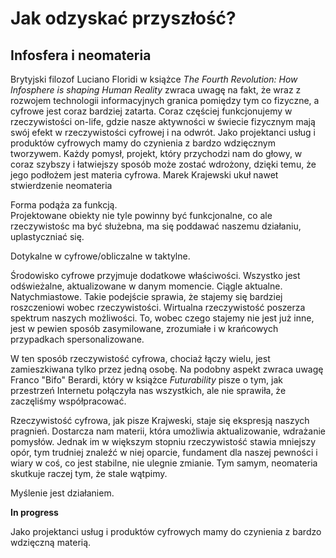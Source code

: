 # Jak odzyskać przyszłość?

## Infosfera i neomateria

Brytyjski filozof Luciano Floridi w książce _The Fourth Revolution: How Infosphere is shaping Human Reality_ zwraca uwagę na fakt, że wraz z rozwojem technologii informacyjnych granica pomiędzy tym co fizyczne, a cyfrowe jest coraz bardziej zatarta. Coraz częściej funkcjonujemy w rzeczywistości on-life, gdzie nasze aktywności w świecie fizycznym mają swój efekt w rzeczywistości cyfrowej i na odwrót.  Jako projektanci usług i produktów cyfrowych mamy do czynienia z bardzo wdzięcznym tworzywem. Każdy pomysł, projekt, który przychodzi nam do głowy, w coraz szybszy i łatwiejszy sposób może zostać wdrożony, dzięki temu, że jego podłożem jest materia cyfrowa. Marek Krajewski ukuł nawet stwierdzenie neomateria

Forma podąża za funkcją.  
Projektowane obiekty nie tyle powinny być funkcjonalne, co ale rzeczywistośc ma być służebna, ma się poddawać naszemu działaniu, uplastyczniać się.

Dotykalne w cyfrowe/obliczalne w taktylne.

Środowisko cyfrowe przyjmuje dodatkowe właściwości. Wszystko jest odświeżalne, aktualizowane w danym momencie. Ciągle aktualne. Natychmiastowe. Takie podejście sprawia, że stajemy się bardziej roszczeniowi wobec rzeczywistości. Wirtualna rzeczywistość poszerza spektrum naszych możliwości. To, wobec czego stajemy nie jest już inne, jest w pewien sposób zasymilowane, zrozumiałe i w krańcowych przypadkach spersonalizowane.

W ten sposób rzeczywistość cyfrowa, chociaż łączy wielu, jest zamieszkiwana tylko przez jedną osobę. Na podobny aspekt zwraca uwagę Franco "Bifo" Berardi, który w książce _Futurability_ pisze o tym, jak przestrzeń Internetu połączyła nas wszystkich, ale nie sprawiła, że zaczęliśmy współpracować.

Rzeczywistość cyfrowa, jak pisze Krajweski, staje się ekspresją naszych pragnień. Dostarcza nam materii, która umożliwia aktualizowanie, wdrażanie pomysłów. Jednak im w większym stopniu rzeczywistość stawia mniejszy opór, tym trudniej znaleźć w niej oparcie, fundament dla naszej pewności i wiary w coś, co jest stabilne, nie ulegnie zmianie. Tym samym, neomateria skutkuje raczej tym, że stale wątpimy.

Myślenie jest działaniem.

**In progress**

Jako projektanci usług i produktów cyfrowych mamy do czynienia z bardzo wdzięczną materią.

